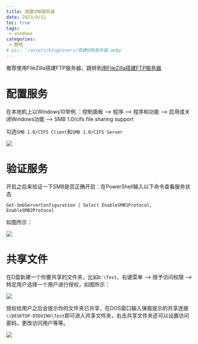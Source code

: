 ```yaml
---
title: 搭建SMB服务器
date: 2023/9/11
toc: true
tags:
 - windows
categories:
 - 教程
# pic: '/assets/blogcovers/搭建SMB服务器.webp'
---
```


推荐使用FileZilla搭建FTP服务器，跳转到[用FileZilla搭建FTP服务器](/2023/用FileZilla搭建FTP服务器/index.html)

# 配置服务
在本地机上以Windows10举例 ：控制面板 --> 程序 --> 程序和功能 --> 启用或关闭Windows功能 --> SMB 1.0/cifs file sharing support

勾选`SMB 1.0/CIFS Client`和`SMB 1.0/CIFS Server`

![](/assets/blogimages/2023/%E6%90%AD%E5%BB%BASMB%E6%9C%8D%E5%8A%A1%E5%99%A8/1694398008085.png)  


# 验证服务
开启之后来验证一下SMB是否正确开启：在PowerShell输入以下命令查看服务状态
```
Get-SmbServerConfiguration | Select EnableSMB1Protocol, EnableSMB2Protocol
```
如图所示：

![](/assets/blogimages/2023/%E6%90%AD%E5%BB%BASMB%E6%9C%8D%E5%8A%A1%E5%99%A8/1694398014789.png)  


# 共享文件
在D盘新建一个你要共享的文件夹，比如`D:\Test`，右键菜单 --> 授予访问权限 --> 特定用户选择一个用户进行授权，如图所示：

![](/assets/blogimages/2023/%E6%90%AD%E5%BB%BASMB%E6%9C%8D%E5%8A%A1%E5%99%A8/1694398028912.png)  


授权给用户之后会提示你的文件夹已共享，在DOS窗口输入弹窗提示的共享连接`\\DESKTOP-D5DVINV\Test`即可进入共享文件夹，右击共享文件夹还可以设置访问密码，更改访问用户等等。

![](/assets/blogimages/2023/%E6%90%AD%E5%BB%BASMB%E6%9C%8D%E5%8A%A1%E5%99%A8/1694398035255.png)  

